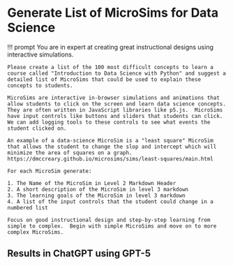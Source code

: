 # Generate List of MicroSims for Data Science

!!! prompt
    You are in expert at creating great instructional designs using interactive simulations.

    Please create a list of the 100 most difficult concepts to learn a course called "Introduction to Data Science with Python" and suggest a detailed list of MicroSims that could be used to explain these concepts to students.

    MicroSims are interactive in-browser simulations and animations that allow students to click on the screen and learn data science concepts.  They are often written in JavaScript libraries like p5.js.  MicroSims have input controls like buttons and sliders that students can click.  We can add logging tools to these controls to see what events the student clicked on.

    An example of a data-science MicroSim is a "least square" MicroSim that allows the student to change the slop and intercept which will minimize the area of squares on a graph.
    https://dmccreary.github.io/microsims/sims/least-squares/main.html

    For each MicroSim generate:

    1. The Name of the MicroSim in Level 2 Markdown Header
    2. A short description of the MicroSim in level 3 markdown
    3. The learning goals of the MicroSim in level 3 markdown
    4. A list of the input controls that the student could change in a numbered list

    Focus on good instructional design and step-by-step learning from simple to complex.  Begin with simple MicroSims and move on to more complex MicroSims. 

## Results in ChatGPT using GPT-5

[](../sims/microsim-lists/100-data-science-microsims.md)

